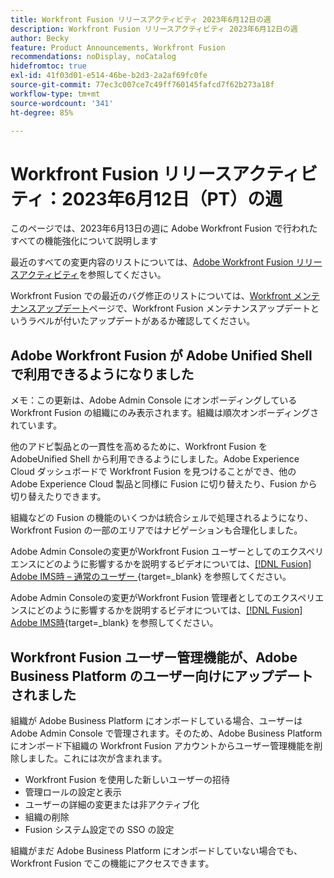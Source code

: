 ```yaml
---
title: Workfront Fusion リリースアクティビティ 2023年6月12日の週
description: Workfront Fusion リリースアクティビティ 2023年6月12日の週
author: Becky
feature: Product Announcements, Workfront Fusion
recommendations: noDisplay, noCatalog
hidefromtoc: true
exl-id: 41f03d01-e514-46be-b2d3-2a2af69fc0fe
source-git-commit: 77ec3c007ce7c49ff760145fafcd7f62b273a18f
workflow-type: tm+mt
source-wordcount: '341'
ht-degree: 85%

---
```


# Workfront Fusion リリースアクティビティ：2023年6月12日（PT）の週

このページでは、2023年6月13日の週に Adobe Workfront Fusion で行われたすべての機能強化について説明します

最近のすべての変更内容のリストについては、[Adobe Workfront Fusion リリースアクティビティ](/help/workfront-fusion/fusion-product-releases/fusion-release-activity.md)を参照してください。

Workfront Fusion での最近のバグ修正のリストについては、[Workfront メンテナンスアップデート](https://experienceleague.adobe.com/docs/workfront-known-issues/releases/current-updates.html?lang=ja)ページで、Workfront Fusion メンテナンスアップデートというラベルが付いたアップデートがあるか確認してください。

## Adobe Workfront Fusion が Adobe Unified Shell で利用できるようになりました

メモ：この更新は、Adobe Admin Console にオンボーディングしている Workfront Fusion の組織にのみ表示されます。組織は順次オンボーディングされています。

他のアドビ製品との一貫性を高めるために、Workfront Fusion を AdobeUnified Shell から利用できるようにしました。Adobe Experience Cloud ダッシュボードで Workfront Fusion を見つけることができ、他の Adobe Experience Cloud 製品と同様に Fusion に切り替えたり、Fusion から切り替えたりできます。

組織などの Fusion の機能のいくつかは統合シェルで処理されるようになり、Workfront Fusion の一部のエリアではナビゲーションも合理化しました。

Adobe Admin Consoleの変更がWorkfront Fusion ユーザーとしてのエクスペリエンスにどのように影響するかを説明するビデオについては、[[!DNL Fusion] Adobe IMS時 – 通常のユーザー &#x200B;](https://video.tv.adobe.com/v/3412465/){target=_blank} を参照してください。

Adobe Admin Consoleの変更がWorkfront Fusion 管理者としてのエクスペリエンスにどのように影響するかを説明するビデオについては、[[!DNL Fusion] Adobe IMS時 &#x200B;](https://video.tv.adobe.com/v/3412464/){target=_blank} を参照してください。


## Workfront Fusion ユーザー管理機能が、Adobe Business Platform のユーザー向けにアップデートされました

組織が Adobe Business Platform にオンボードしている場合、ユーザーは Adobe Admin Console で管理されます。そのため、Adobe Business Platform にオンボード下組織の Workfront Fusion アカウントからユーザー管理機能を削除しました。これには次が含まれます。

* Workfront Fusion を使用した新しいユーザーの招待
* 管理ロールの設定と表示
* ユーザーの詳細の変更または非アクティブ化
* 組織の削除
* Fusion システム設定での SSO の設定

組織がまだ Adobe Business Platform にオンボードしていない場合でも、Workfront Fusion でこの機能にアクセスできます。
